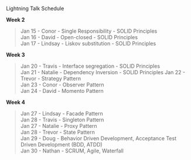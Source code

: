 Lightning Talk Schedule

**Week 2**

>Jan 15 - Conor - Single Responsibility - SOLID Principles   
>Jan 16 - David - Open-closed - SOLID Principles  
>Jan 17 - Lindsay - Liskov substitution - SOLID Principles  

**Week 3**
>Jan 20 - Travis - Interface segregation - SOLID Principles   
>Jan 21 - Natalie - Dependency Inversion - SOLID Principles
>Jan 22 - Trevor - Strategy Pattern  
>Jan 23 - Conor - Observer Pattern  
>Jan 24 - David - Momento Pattern  

**Week 4**

>Jan 27 - Lindsay - Facade Pattern  
>Jan 28 - Travis - Singleton Pattern  
>Jan 27 - Natalie - Proxy Pattern  
>Jan 28 - Trevor - State Pattern  
>Jan 29 - Doug - Behavior Driven Development, Acceptance Test Driven Development (BDD, ATDD)  
>Jan 30 - Nathan - SCRUM, Agile, Waterfall  